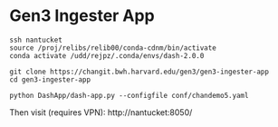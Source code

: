 # Gen3 Ingester App

```
ssh nantucket
source /proj/relibs/relib00/conda-cdnm/bin/activate
conda activate /udd/rejpz/.conda/envs/dash-2.0.0

git clone https://changit.bwh.harvard.edu/gen3/gen3-ingester-app
cd gen3-ingester-app

python DashApp/dash-app.py --configfile conf/chandemo5.yaml
```

Then visit (requires VPN): http://nantucket:8050/

